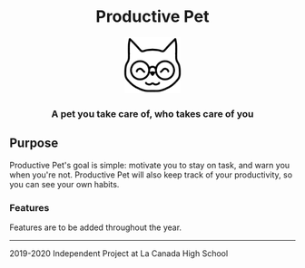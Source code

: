 <div align="center">
    <h1>Productive Pet</h1>
    <img src="images/icon_original.png" height="100" alt="icon"/>
    <h3>A pet you take care of, who takes care of you</h3>
</div>

## Purpose
Productive Pet's goal is simple: motivate you to stay on task, and warn you when you're not. Productive Pet will also keep track of your productivity, so you can see your own habits.

### Features
Features are to be added throughout the year.

--------

2019-2020 Independent Project at La Canada High School
